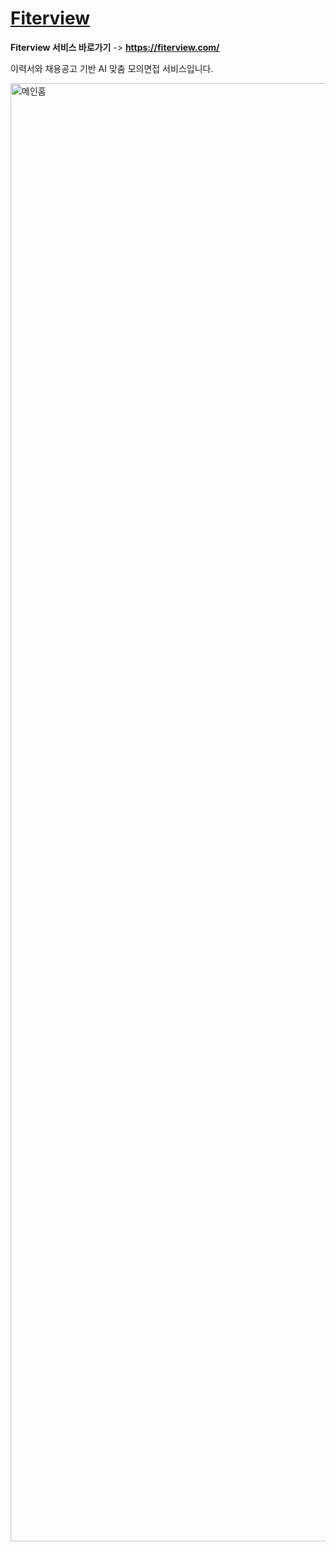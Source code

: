 # [Fiterview](https://fiterview.com/)
**Fiterview 서비스 바로가기** -> **https://fiterview.com/**

이력서와 채용공고 기반 AI 맞춤 모의면접 서비스입니다.

<img width="1440" height="2333" alt="메인홈" src="https://github.com/user-attachments/assets/97a974bb-1d6f-4fa5-bfe5-138aae59edee" />

